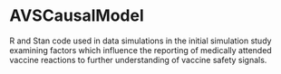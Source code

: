# AVSCausalModel
R and Stan code used in data simulations in the initial simulation study examining factors which influence the reporting of medically attended vaccine reactions to further understanding of vaccine safety signals.
